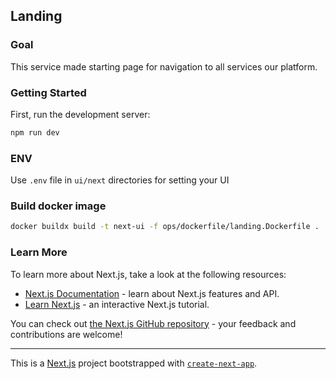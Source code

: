 ## Landing

### Goal

This service made starting page for navigation to all services our platform.

### Getting Started

First, run the development server:

```bash
npm run dev
```

### ENV

Use `.env` file in `ui/next` directories for setting your UI

### Build docker image

```bash
docker buildx build -t next-ui -f ops/dockerfile/landing.Dockerfile .
```

### Learn More

To learn more about Next.js, take a look at the following resources:

- [Next.js Documentation](https://nextjs.org/docs) - learn about Next.js features and API.
- [Learn Next.js](https://nextjs.org/learn) - an interactive Next.js tutorial.

You can check out [the Next.js GitHub repository](https://github.com/vercel/next.js/) - your feedback and contributions are welcome!

---

This is a [Next.js](https://nextjs.org/) project bootstrapped with [`create-next-app`](https://github.com/vercel/next.js/tree/canary/packages/create-next-app).
